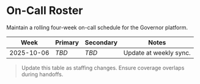 # On-Call Roster

Maintain a rolling four-week on-call schedule for the Governor platform.

| Week | Primary | Secondary | Notes |
| --- | --- | --- | --- |
| 2025-10-06 | _TBD_ | _TBD_ | Update at weekly sync. |

> Update this table as staffing changes. Ensure coverage overlaps during handoffs.
